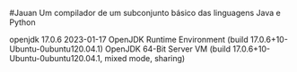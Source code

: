 #Jauan
Um compilador de um subconjunto básico das linguagens Java e Python

openjdk 17.0.6 2023-01-17
OpenJDK Runtime Environment (build 17.0.6+10-Ubuntu-0ubuntu120.04.1)
OpenJDK 64-Bit Server VM (build 17.0.6+10-Ubuntu-0ubuntu120.04.1, mixed mode, sharing)